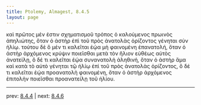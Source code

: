 ```yaml
---
title: Ptolemy, Almagest, 8.4.5
layout: page
---
```


καὶ πρῶτος μέν ἐστιν σχηματισμοῦ τρόπος ὁ καλούμενος πρωινὸς ἀπηλιώτης, ὅταν ὁ ἀστὴρ ἐπὶ τοῦ πρὸς ἀνατολὰς ὁρίζοντος γένηται σὺν ἡλίῳ. τούτου δὲ ὃ μέν τι καλεῖται ἑῴα μὴ φαινομένη ἐπανατολή, ὅταν ὁ ἀστὴρ ἀρχόμενος κρύψιν ποιεῖσθαι μετὰ τὸν ἥλιον εὐθέως αὐτὸς ἀνατείλῃ, ὃ δέ τι καλεῖται ἑῴα συνανατολὴ ἀληθινή, ὅταν ὁ ἀστὴρ ἅμα καὶ κατὰ τὸ αὐτὸ γένηται τῷ ἡλίῳ ἐπὶ τοῦ πρὸς ἀνατολὰς ὁρίζοντος, ὃ δέ τι καλεῖται ἑῴα προανατολὴ φαινομένη, ὅταν ὁ ἀστὴρ ἀρχόμενος ἐπιτολὴν ποιεῖσθαι προανατείλῃ τοῦ ἡλίου. 

---

prev: [8.4.4](../8.4.4/) | next: [8.4.6](../8.4.6/)

